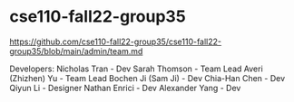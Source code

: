 # cse110-fall22-group35

https://github.com/cse110-fall22-group35/cse110-fall22-group35/blob/main/admin/team.md

Developers: 
Nicholas Tran - Dev 
Sarah Thomson - Team Lead 
Averi (Zhizhen) Yu - Team Lead 
Bochen Ji (Sam Ji) - Dev 
Chia-Han Chen - Dev 
Qiyun Li - Designer 
Nathan Enrici - Dev 
Alexander Yang - Dev 



